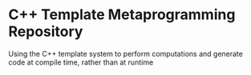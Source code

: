 # C++ Template Metaprogramming Repository
Using the C++ template system to perform computations and generate code at compile time, rather than at runtime
